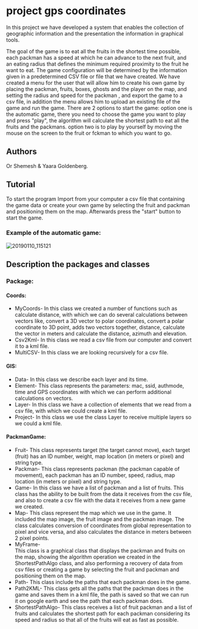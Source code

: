 # project gps coordinates
In this project we have developed a system that enables the collection of geographic
information and the presentation the information in graphical tools.

The goal of the game is to eat all the fruits in the shortest time possible,
each packman has a speed at which he can advance to the next fruit,
and an eating radius that defines the minimum required proximity to the fruit he want to eat.
The game configuration will be determined by the information given in a predetermined
CSV file or file that we have created. We have created a menu for the user that will
allow him to create his own game by placing the packman, fruits, boxes, ghosts and the player on the map,
and setting the radius and speed for the packman , and export the game to a csv file,
in addition the menu allows him to upload an existing file of the game and run the game.
There are 2 options to start the game:
option one is the automatic game, there you need to choose the game you want to play and press 
"play", the algorithm will calculate the shortest path to eat all the fruits and the  packmans.
option two is to play by yourself by moving the mouse on the screen to the fruit or fckman to which you want to go.

## Authors
Or Shemesh & Yaara Goldenberg. 

## Tutorial
To start the program Import from your computer a csv file that containing the game data
or create your own game by selecting the fruit and packman and positioning them on the map.
Afterwards press the "start" button to start the game.
### Example of the automatic game:
![20190110_115121](https://user-images.githubusercontent.com/44780654/50961790-56e3c980-14d1-11e9-8bc4-d439e85bf96d.gif)
## Description the packages and classes
### Package:
#### Coords:
- MyCoords- 
In this class we created a number of functions such as calculate distance, with which we can do several calculations between vectors like, convert a 3D vector to polar coordinates, convert a polar coordinate to 3D point, adds two vectors together, distance, calculate the vector in meters and calculate the distance, azimuth and elevation.
- Csv2Kml-
In this class we read a csv file from our computer and convert it to a kml file.
- MultiCSV-
In this class we are looking recursively for a csv file.
#### GIS:
- Data-
In this class we describe each layer and its time.
- Element-
This class represents the parameters: mac, ssid, authmode, time and GPS coordinates with which we can perform additional calculations on vectors.
- Layer-
In this class we have a collection of elements that we read from a csv file, with which we could create a kml file.
- Project-
In this class we use the class Layer to receive multiple layers so we could a kml file.
#### PackmanGame:
- Fruit-
This class represents target (the target cannot move), each target (fruit) has an ID number, weight, map location (in meters or pixel) and string type.
- Packman- 
This class represents packman (the packman capable of movement), each packman has an ID number, speed, radius, map location (in meters or pixel) and string type. 
- Game- 
In this class we have a list of packman and a list of fruits. This class has the ability to be built from the data it receives from the csv file, and also to create a csv file with the data it receives from a new game we created.
- Map- 
This class represent the map which we use in the game. It included the map image, the fruit image and the packman image.
The class calculates conversion of coordinates from global representation to pixel and vice versa, and also calculates the distance in meters between 2 pixel points.
- MyFrame-  
This class is a graphical class that displays the packman and fruits on the map, showing the algorithm operation we created in the ShortestPathAlgo class, and also performing a recovery of data from csv files or creating a game by selecting the fruit and packman and positioning them on the map.
- Path- 
This class include the paths that each packman does in the game.
- Path2KML-
 This class gets all the paths that the packman does in the game and saves them in a kml file, the path is saved so that we can run it on google earth and see the path that each packman does.
- ShortestPathAlgo- 
This class receives a list of fruit packman and a list of fruits and calculates the shortest path for each packman considering its speed and radius so that all of the fruits will eat as fast as possible.
